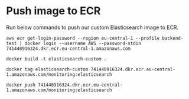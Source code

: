# Push image to ECR
Run below commands to push our custom Elasticsearch image to ECR.
```
aws ecr get-login-password --region eu-central-1 --profile backend-test | docker login --username AWS --password-stdin 741448916324.dkr.ecr.eu-central-1.amazonaws.com
```

```
docker build -t elasticsearch-custom .
```

```
docker tag elasticsearch-custom 741448916324.dkr.ecr.eu-central-1.amazonaws.com/monitoring:elasticsearch
```

```
docker push 741448916324.dkr.ecr.eu-central-1.amazonaws.com/monitoring:elasticsearch
```